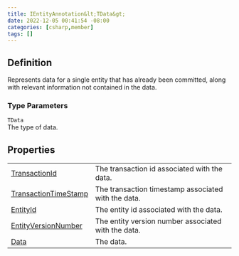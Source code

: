 ```yaml
---
title: IEntityAnnotation&lt;TData&gt;
date: 2022-12-05 00:41:54 -08:00
categories: [csharp,member]
tags: []
---
```


## Definition

Represents data for a single entity that has already been committed, along with relevant information not contained
in the data.

### Type Parameters
`TData`<br />The type of data.
## Properties
<table><tr><td><!--/posts/csharp.member.entitydb.abstractions.annotations.ientityannotation`1.transactionid/--><a href='#'>TransactionId</a></td><td>
The transaction id associated with the data.
</td></tr><tr><td><!--/posts/csharp.member.entitydb.abstractions.annotations.ientityannotation`1.transactiontimestamp/--><a href='#'>TransactionTimeStamp</a></td><td>
The transaction timestamp associated with the data.
</td></tr><tr><td><!--/posts/csharp.member.entitydb.abstractions.annotations.ientityannotation`1.entityid/--><a href='#'>EntityId</a></td><td>
The entity id associated with the data.
</td></tr><tr><td><!--/posts/csharp.member.entitydb.abstractions.annotations.ientityannotation`1.entityversionnumber/--><a href='#'>EntityVersionNumber</a></td><td>
The entity version number associated with the data.
</td></tr><tr><td><!--/posts/csharp.member.entitydb.abstractions.annotations.ientityannotation`1.data/--><a href='#'>Data</a></td><td>
The data.
</td></tr></table>
